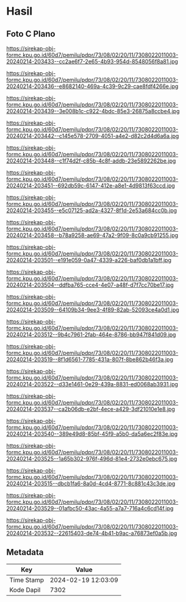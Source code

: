 # Hasil

## Foto C Plano

https://sirekap-obj-formc.kpu.go.id/60d7/pemilu/pdpr/73/08/02/20/11/7308022011003-20240214-203433--cc2ae6f7-2e65-4b93-954d-8548056f8a81.jpg

https://sirekap-obj-formc.kpu.go.id/60d7/pemilu/pdpr/73/08/02/20/11/7308022011003-20240214-203436--e8682140-469a-4c39-9c29-cae8fdf4266e.jpg

https://sirekap-obj-formc.kpu.go.id/60d7/pemilu/pdpr/73/08/02/20/11/7308022011003-20240214-203439--3e008b1c-c922-4bdc-85e3-26875a8ccbe4.jpg

https://sirekap-obj-formc.kpu.go.id/60d7/pemilu/pdpr/73/08/02/20/11/7308022011003-20240214-203442--c145e578-2709-4051-a4e2-d82c2d4d6a6a.jpg

https://sirekap-obj-formc.kpu.go.id/60d7/pemilu/pdpr/73/08/02/20/11/7308022011003-20240214-203448--c1f74d2f-c85b-4c8f-addb-23e5892262be.jpg

https://sirekap-obj-formc.kpu.go.id/60d7/pemilu/pdpr/73/08/02/20/11/7308022011003-20240214-203451--692db59c-6147-412e-a8e1-4d9813f63ccd.jpg

https://sirekap-obj-formc.kpu.go.id/60d7/pemilu/pdpr/73/08/02/20/11/7308022011003-20240214-203455--e5c07125-ad2a-4327-8f1d-2e53a684cc0b.jpg

https://sirekap-obj-formc.kpu.go.id/60d7/pemilu/pdpr/73/08/02/20/11/7308022011003-20240214-203458--b78a9258-ae69-47a2-9f09-8c0a9cb91255.jpg

https://sirekap-obj-formc.kpu.go.id/60d7/pemilu/pdpr/73/08/02/20/11/7308022011003-20240214-203501--e191e059-0a47-4339-a226-baf0db1a1bff.jpg

https://sirekap-obj-formc.kpu.go.id/60d7/pemilu/pdpr/73/08/02/20/11/7308022011003-20240214-203504--ddfba765-cce4-4e07-a48f-d7f7cc70be17.jpg

https://sirekap-obj-formc.kpu.go.id/60d7/pemilu/pdpr/73/08/02/20/11/7308022011003-20240214-203509--64109b34-9ee3-4f89-82ab-52093ce4a0d1.jpg

https://sirekap-obj-formc.kpu.go.id/60d7/pemilu/pdpr/73/08/02/20/11/7308022011003-20240214-203512--9b4c7961-2fab-464e-8786-bb947f841d09.jpg

https://sirekap-obj-formc.kpu.go.id/60d7/pemilu/pdpr/73/08/02/20/11/7308022011003-20240214-203519--8f1d6561-7785-431a-807f-8be862b46f3a.jpg

https://sirekap-obj-formc.kpu.go.id/60d7/pemilu/pdpr/73/08/02/20/11/7308022011003-20240214-203522--d33e1461-0e29-439a-8831-ed0068ab3931.jpg

https://sirekap-obj-formc.kpu.go.id/60d7/pemilu/pdpr/73/08/02/20/11/7308022011003-20240214-203537--ca2b06db-e2bf-4ece-a429-3df21010e1e8.jpg

https://sirekap-obj-formc.kpu.go.id/60d7/pemilu/pdpr/73/08/02/20/11/7308022011003-20240214-203540--389e49d8-85bf-45f9-a5b0-da5a6ec2f83e.jpg

https://sirekap-obj-formc.kpu.go.id/60d7/pemilu/pdpr/73/08/02/20/11/7308022011003-20240214-203525--1a65b302-976f-496d-81e4-2732e0ebc675.jpg

https://sirekap-obj-formc.kpu.go.id/60d7/pemilu/pdpr/73/08/02/20/11/7308022011003-20240214-203515--dbcb1fa6-8a0d-4cd4-8771-8c881c43c3de.jpg

https://sirekap-obj-formc.kpu.go.id/60d7/pemilu/pdpr/73/08/02/20/11/7308022011003-20240214-203529--01afbc50-43ac-4a55-a7a7-716a4c6cd14f.jpg

https://sirekap-obj-formc.kpu.go.id/60d7/pemilu/pdpr/73/08/02/20/11/7308022011003-20240214-203532--22615403-de74-4b41-b9ac-a76873ef0a5b.jpg


## Metadata

| Key        | Value               |
| ---------- | ------------------- |
| Time Stamp | 2024-02-19 12:03:09 |
| Kode Dapil | 7302                |



